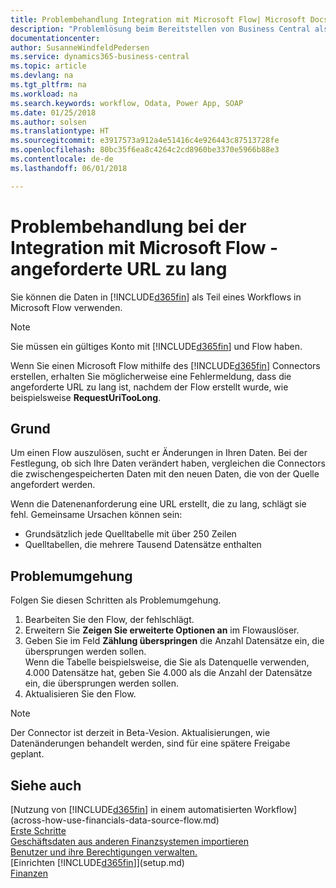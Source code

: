 ```yaml
---
title: Problembehandlung Integration mit Microsoft Flow| Microsoft Docs
description: "Problemlösung beim Bereitstellen von Business Central als Datenquelle und eine OData-URL Ihrer Webdienste festlegen, um eine Geschäfts-App mithilfe einem automatisierten Workflow zu erstellen."
documentationcenter: 
author: SusanneWindfeldPedersen
ms.service: dynamics365-business-central
ms.topic: article
ms.devlang: na
ms.tgt_pltfrm: na
ms.workload: na
ms.search.keywords: workflow, Odata, Power App, SOAP
ms.date: 01/25/2018
ms.author: solsen
ms.translationtype: HT
ms.sourcegitcommit: e3917573a912a4e51416c4e926443c87513728fe
ms.openlocfilehash: 80bc35f6ea8c4264c2cd8960be3370e5966b88e3
ms.contentlocale: de-de
ms.lasthandoff: 06/01/2018

---
```

# <a name="troubleshooting-integration-with-microsoft-flow---request-url-too-long"></a>Problembehandlung bei der Integration mit Microsoft Flow - angeforderte URL zu lang
Sie können die Daten in [!INCLUDE[d365fin](includes/d365fin_md.md)] als Teil eines Workflows in Microsoft Flow verwenden.  

> [!NOTE]  
>   Sie müssen ein gültiges Konto mit [!INCLUDE[d365fin](includes/d365fin_md.md)] und Flow haben.  

Wenn Sie einen Microsoft Flow mithilfe des [!INCLUDE[d365fin](includes/d365fin_md.md)] Connectors erstellen, erhalten Sie möglicherweise eine Fehlermeldung, dass die angeforderte URL zu lang ist, nachdem der Flow erstellt wurde, wie beispielsweise **RequestUriTooLong**.

## <a name="cause"></a>Grund
Um einen Flow auszulösen, sucht er Änderungen in Ihren Daten. Bei der Festlegung, ob sich Ihre Daten verändert haben, vergleichen die Connectors die zwischengespeicherten Daten mit den neuen Daten, die von der Quelle angefordert werden.  

Wenn die Datenenanforderung eine URL erstellt, die zu lang, schlägt sie fehl. Gemeinsame Ursachen können sein:
- Grundsätzlich jede Quelltabelle mit über 250 Zeilen
- Quelltabellen, die mehrere Tausend Datensätze enthalten

## <a name="workaround"></a>Problemumgehung
Folgen Sie diesen Schritten als Problemumgehung.
1. Bearbeiten Sie den Flow, der fehlschlägt.
2. Erweitern Sie **Zeigen Sie erweiterte Optionen an** im Flowauslöser.
3. Geben Sie im Feld **Zählung überspringen** die Anzahl Datensätze ein, die übersprungen werden sollen.  
Wenn die Tabelle beispielsweise, die Sie als Datenquelle verwenden, 4.000 Datensätze hat, geben Sie 4.000 als die Anzahl der Datensätze ein, die übersprungen werden sollen.
4. Aktualisieren Sie den Flow.

> [!NOTE]  
> Der Connector ist derzeit in Beta-Vesion. Aktualisierungen, wie Datenänderungen behandelt werden, sind für eine spätere Freigabe geplant.


## <a name="see-also"></a>Siehe auch
[Nutzung von [!INCLUDE[d365fin](includes/d365fin_md.md)] in einem automatisierten Workflow](across-how-use-financials-data-source-flow.md)  
[Erste Schritte](product-get-started.md)  
[Geschäftsdaten aus anderen Finanzsystemen importieren](across-import-data-configuration-packages.md)  
[Benutzer und ihre Berechtigungen verwalten.](ui-how-users-permissions.md)    
[Einrichten [!INCLUDE[d365fin](includes/d365fin_md.md)]](setup.md)  
[Finanzen](finance.md)  

